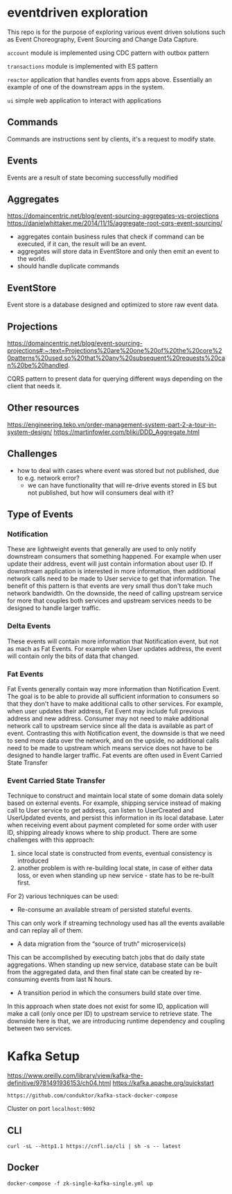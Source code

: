 # eventdriven exploration

This repo is for the purpose of exploring various event driven solutions such as Event Choreography, Event Sourcing and Change Data Capture.

`account` module is implemented using CDC pattern with outbox pattern

`transactions` module is implemented with ES pattern

`reactor` application that handles events from apps above. 
    Essentially an example of one of the downstream apps in the system.

`ui` simple web application to interact with applications

## Commands
Commands are instructions sent by clients, it's a request to modify state.

## Events
Events are a result of state becoming successfully modified

## Aggregates
https://domaincentric.net/blog/event-sourcing-aggregates-vs-projections
https://danielwhittaker.me/2014/11/15/aggregate-root-cqrs-event-sourcing/

- aggregates contain business rules that check if command can be executed, if it can, the result will be an event.
- aggregates will store data in EventStore and only then emit an event to the world.
- should handle duplicate commands

## EventStore
Event store is a database designed and optimized to store raw event data.

## Projections
https://domaincentric.net/blog/event-sourcing-projections#:~:text=Projections%20are%20one%20of%20the%20core%20patterns%20used,so%20that%20any%20subsequent%20requests%20can%20be%20handled.

CQRS pattern to present data for querying different ways depending on the client that needs it.

## Other resources
https://engineering.teko.vn/order-management-system-part-2-a-tour-in-system-design/
https://martinfowler.com/bliki/DDD_Aggregate.html

## Challenges
- how to deal with cases where event was stored but not published, due to e.g. network error?
  - we can have functionality that will re-drive events stored in ES but not published, but how will consumers deal with it?

## Type of Events

### Notification
These are lightweight events that generally are used to only notify downstream consumers that something happened.
For example when user update their address, event will just contain information about user ID.
If downstream application is interested in more information, then additional network calls need to be made to User
service to get that information. 
The benefit of this pattern is that events are very small thus don't take much network bandwidth.
On the downside, the need of calling upstream service for more that couples both services and upstream services needs
to be designed to handle larger traffic.

### Delta Events

These events will contain more information that Notification event, but not as mach as Fat Events.
For example when User updates address, the event will contain only the bits of data that changed.

### Fat Events 

Fat Events generally contain way more information than Notification Event. 
The goal is to be able to provide all sufficient information to consumers so that they don't have to make additional calls to other services.
For example, when user updates their address, Fat Event may include full previous address and new address.
Consumer may not need to make additional network call to upstream service since all the data is available as part of event.
Contrasting this with Notification event, the downside is that we need to send more data over the network, 
and on the upside, no additional calls need to be made to upstream which means service does not have to be designed to handle larger traffic.
Fat events are often used in Event Carried State Transfer

### Event Carried State Transfer

Technique to construct and maintain local state of some domain data solely based on external events.
For example, shipping service instead of making call to User service to get address, can listen to 
UserCreated and UserUpdated events, and persist this information in its local database.
Later when receiving event about payment completed for some order with user ID, shipping already knows where to ship product.
There are some challenges with this approach:
1) since local state is constructed from events, eventual consistency is introduced
2) another problem is with re-building local state, in case of either data loss, or even when standing up new service - state has to be re-built first.

For 2) various techniques can be used:

* Re-consume an available stream of persisted stateful events. 

This can only work if streaming technology used has all the events available and can replay all of them.

* A data migration from the “source of truth” microservice(s)

This can be accomplished by executing batch jobs that do daily state aggregations. 
When standing up new service, database state can be built from the aggregated data, and then final state
can be created by re-consuming events from last N hours. 

* A transition period in which the consumers build state over time. 

In this approach when state does not exist for some ID, application will make a call (only once per ID) to upstream service to retrieve state.
The downside here is that, we are introducing runtime dependency and coupling between two services.

# Kafka Setup
https://www.oreilly.com/library/view/kafka-the-definitive/9781491936153/ch04.html
https://kafka.apache.org/quickstart

`https://github.com/conduktor/kafka-stack-docker-compose`

Cluster on port `localhost:9092`

## CLI

`curl -sL --http1.1 https://cnfl.io/cli | sh -s -- latest`

## Docker

`docker-compose -f zk-single-kafka-single.yml up`